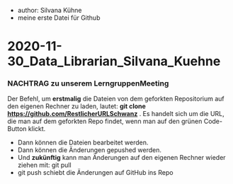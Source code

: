- author: Silvana Kühne
- meine erste Datei für Github
# 2020-11-30_Data_Librarian_Silvana_Kuehne

### NACHTRAG zu unserem LerngruppenMeeting

Der Befehl, um **erstmalig** die Dateien von dem geforkten Repositorium auf den eigenen Rechner zu laden, lautet: **git clone https://github.com/RestlicherURLSchwanz** . Es handelt sich um die URL, die man auf dem geforkten Repo findet, wenn man auf den grünen Code-Button klickt.

* Dann können die Dateien bearbeitet werden.
* Dann können die Änderungen gepushed werden.
* Und **zukünftig** kann man Änderungen auf den eigenen Rechner wieder ziehen mit:
 git pull 
* git push schiebt die Änderungen auf GitHub ins Repo
